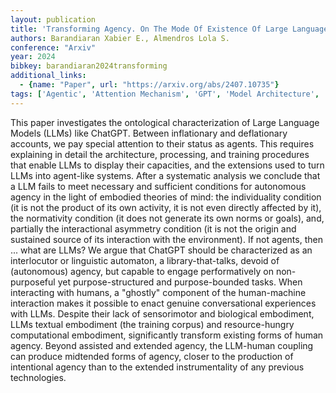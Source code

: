```yaml
---
layout: publication
title: 'Transforming Agency. On The Mode Of Existence Of Large Language Models'
authors: Barandiaran Xabier E., Almendros Lola S.
conference: "Arxiv"
year: 2024
bibkey: barandiaran2024transforming
additional_links:
  - {name: "Paper", url: "https://arxiv.org/abs/2407.10735"}
tags: ['Agentic', 'Attention Mechanism', 'GPT', 'Model Architecture', 'Reinforcement Learning', 'Tools', 'Training Techniques', 'Uncategorized']
---
```

This paper investigates the ontological characterization of Large Language
Models (LLMs) like ChatGPT. Between inflationary and deflationary accounts, we
pay special attention to their status as agents. This requires explaining in
detail the architecture, processing, and training procedures that enable LLMs
to display their capacities, and the extensions used to turn LLMs into
agent-like systems. After a systematic analysis we conclude that a LLM fails to
meet necessary and sufficient conditions for autonomous agency in the light of
embodied theories of mind: the individuality condition (it is not the product
of its own activity, it is not even directly affected by it), the normativity
condition (it does not generate its own norms or goals), and, partially the
interactional asymmetry condition (it is not the origin and sustained source of
its interaction with the environment). If not agents, then ... what are LLMs?
We argue that ChatGPT should be characterized as an interlocutor or linguistic
automaton, a library-that-talks, devoid of (autonomous) agency, but capable to
engage performatively on non-purposeful yet purpose-structured and
purpose-bounded tasks. When interacting with humans, a "ghostly" component of
the human-machine interaction makes it possible to enact genuine conversational
experiences with LLMs. Despite their lack of sensorimotor and biological
embodiment, LLMs textual embodiment (the training corpus) and resource-hungry
computational embodiment, significantly transform existing forms of human
agency. Beyond assisted and extended agency, the LLM-human coupling can produce
midtended forms of agency, closer to the production of intentional agency than
to the extended instrumentality of any previous technologies.
